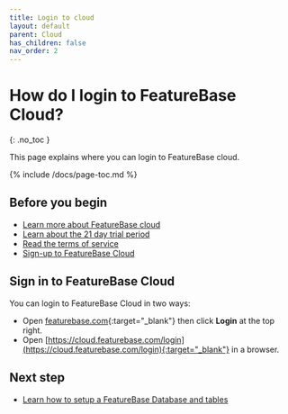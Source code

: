 ```yaml
---
title: Login to cloud
layout: default
parent: Cloud
has_children: false
nav_order: 2
---
```


# How do I login to FeatureBase Cloud?
{: .no_toc }

This page explains where you can login to FeatureBase cloud.

{% include /docs/page-toc.md %}

## Before you begin

* [Learn more about FeatureBase cloud](/cloud/cloud-home)
* [Learn about the 21 day trial period](/cloud/cloud-home#cloud-trial)
* [Read the terms of service](https://www.featurebase.com/cloud-terms)
* [Sign-up to FeatureBase Cloud](part1-signup-to-cloud.md)


## Sign in to FeatureBase Cloud

You can login to FeatureBase Cloud in two ways:

* Open [featurebase.com](https://www.featurebase.com/){:target="_blank"} then click **Login** at the top right.
* Open [https://cloud.featurebase.com/login](https://cloud.featurebase.com/login){:target="_blank"} in a browser.
## Next step

* [Learn how to setup a FeatureBase Database and tables](/cloud/cloud-databases/cloud-db-manage)

